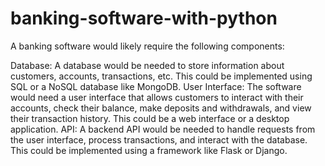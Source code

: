# banking-software-with-python

A banking software would likely require the following components:

Database: A database would be needed to store information about customers, accounts, transactions, etc. This could be implemented using SQL or a NoSQL database like MongoDB.
User Interface: The software would need a user interface that allows customers to interact with their accounts, check their balance, make deposits and withdrawals, and view their transaction history. This could be a web interface or a desktop application.
API: A backend API would be needed to handle requests from the user interface, process transactions, and interact with the database. This could be implemented using a framework like Flask or Django.

